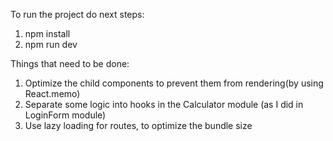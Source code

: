 To run the project do next steps:
1. npm install
2. npm run dev

Things that need to be done:
1. Optimize the child components to prevent them from rendering(by using React.memo)
2. Separate some logic into hooks in the Calculator module (as I did in LoginForm module)
3. Use lazy loading for routes, to optimize the bundle size
